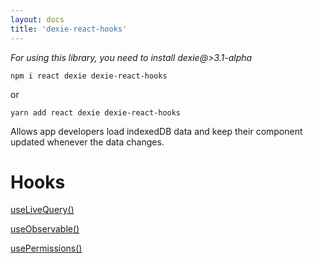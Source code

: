 ```yaml
---
layout: docs
title: 'dexie-react-hooks'
---
```


*For using this library, you need to install dexie@>3.1-alpha*

```
npm i react dexie dexie-react-hooks
```
or
```
yarn add react dexie dexie-react-hooks
```

Allows app developers load indexedDB data and keep their component updated whenever the data changes.

# Hooks

[useLiveQuery()](../dexie-react-hooks/useLiveQuery())

[useObservable()](../dexie-react-hooks/useObservable())

[usePermissions()](../dexie-react-hooks/usePermissions())

